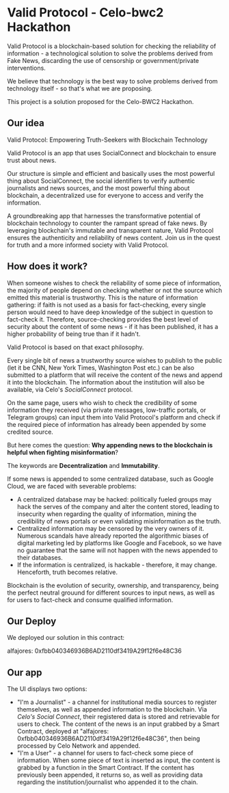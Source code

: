 # Valid Protocol - Celo-bwc2 Hackathon 

Valid Protocol is a blockchain-based solution for checking the reliability of information - a technological solution to solve the problems derived from Fake News, discarding the use of censorship or government/private interventions. 

We believe that technology is the best way to solve problems derived from technology itself - so that's what we are proposing.

This project is a solution proposed for the Celo-BWC2 Hackathon.

## Our idea

Valid Protocol: Empowering Truth-Seekers with Blockchain Technology

Valid Protocol is an app that uses SocialConnect and blockchain to ensure trust about news. 

Our structure is simple and efficient and basically uses the most powerful thing about SocialConnect, the social identifiers to verify authentic journalists and news sources, and the most powerful thing about blockchain, a decentralized use for everyone to access and verify the information.

A groundbreaking app that harnesses the transformative potential of blockchain technology to counter the rampant spread of fake news. By leveraging blockchain's immutable and transparent nature, Valid Protocol ensures the authenticity and reliability of news content. Join us in the quest for truth and a more informed society with Valid Protocol.

## How does it work?

When someone wishes to check the reliability of some piece of information, the majority of people depend on checking whether or not the source which emitted this material is trustworthy. This is the nature of information gathering: if faith is not used as a basis for fact-checking, every single person would need to have deep knowledge of the subject in question to fact-check it. Therefore, source-checking provides the best level of security about the content of some news - if it has been published, it has a higher probability of being true than if it hadn't.

Valid Protocol is based on that exact philosophy. 

Every single bit of news a trustworthy source wishes to publish to the public (let it be CNN, New York Times, Washington Post etc.) can be also submitted to a platform that will receive the content of the news and append it into the blockchain. The information about the institution will also be available, via Celo's *SocialConnect* protocol.

On the same page, users who wish to check the credibility of some information they received (via private messages, low-traffic portals, or Telegram groups) can input them into Valid Protocol's platform and check if the required piece of information has already been appended by some credited source.

But here comes the question: **Why appending news to the blockchain is helpful when fighting misinformation**?

The keywords are **Decentralization** and **Immutability**.

If some news is appended to some centralized database, such as Google Cloud, we are faced with severable problems:

- A centralized database may be hacked: politically fueled groups may hack the serves of the company and alter the content stored, leading to insecurity when regarding the quality of information, mining the credibility of news portals or even validating misinformation as the truth.
- Centralized information may be censored by the very owners of it. Numerous scandals have already reported the algorithmic biases of digital marketing led by platforms like Google and Facebook, so we have no guarantee that the same will not happen with the news appended to their databases.
- If the information is centralized, is hackable - therefore, it may change. Henceforth, truth becomes relative.

Blockchain is the evolution of security, ownership, and transparency, being the perfect neutral grouund for different sources to input news, as well as for users to fact-check and consume qualified information.


## Our Deploy

We deployed our solution in this contract:

alfajores: 0xfbb040346936B6AD2110df3419A29f12f6e48C36



## Our app

The UI displays two options:
- "I'm a Journalist" - a channel for institutional media sources to register themselves, as well as appended information to the blockchain. Via *Celo's Social Connect*, their registered data is stored and retrievable for users to check. The content of the news is an input grabbed by a Smart Contract, deployed at "alfajores: 0xfbb040346936B6AD2110df3419A29f12f6e48C36", then being processed by Celo Network and appended.
- "I'm a User" - a channel for users to fact-check some piece of information. When some piece of text is inserted as input, the content is grabbed by a function in the Smart Contract. If the content has previously been appended, it returns so, as well as providing data regarding the institution/journalist who appended it to the chain.

